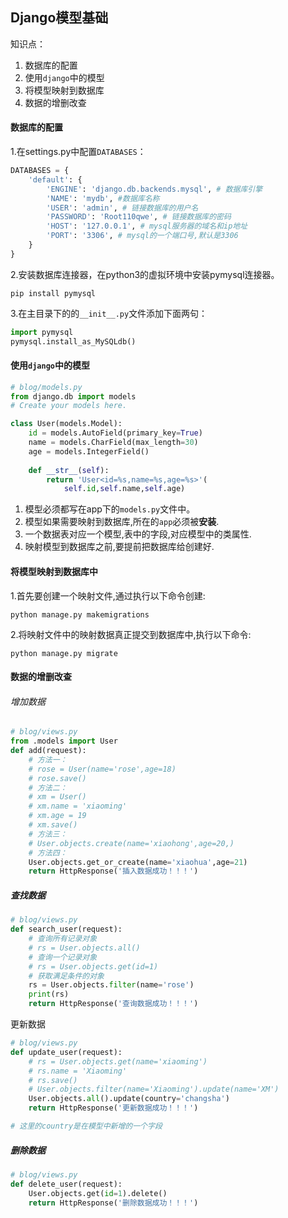 ## Django模型基础

知识点：

1. 数据库的配置
2. 使用`django`中的模型
3. 将模型映射到数据库
4. 数据的增删改查

#### 数据库的配置

1.在settings.py中配置`DATABASES`：

```python
DATABASES = {
    'default': {
        'ENGINE': 'django.db.backends.mysql', # 数据库引擎
        'NAME': 'mydb', #数据库名称
        'USER': 'admin', # 链接数据库的用户名
        'PASSWORD': 'Root110qwe', # 链接数据库的密码
        'HOST': '127.0.0.1', # mysql服务器的域名和ip地址
        'PORT': '3306', # mysql的一个端口号,默认是3306
    }
}
```

2.安装数据库连接器，在python3的虚拟环境中安装pymysql连接器。

`pip install pymysql`

3.在主目录下的的`__init__.py`文件添加下面两句：

```python
import pymysql
pymysql.install_as_MySQLdb()
```

#### 使用`django`中的模型

```python
# blog/models.py
from django.db import models
# Create your models here.

class User(models.Model):
    id = models.AutoField(primary_key=True)
    name = models.CharField(max_length=30)
    age = models.IntegerField()
    
    def __str__(self):
        return 'User<id=%s,name=%s,age=%s>'(
            self.id,self.name,self.age)
```

1. 模型必须都写在app下的`models.py`文件中。
2. 模型如果需要映射到数据库,所在的`app`必须被**安装**.
3. 一个数据表对应一个模型,表中的字段,对应模型中的类属性.
4. 映射模型到数据库之前,要提前把数据库给创建好.

#### 将模型映射到数据库中

1.首先要创建一个映射文件,通过执行以下命令创建:

```
python manage.py makemigrations
```

2.将映射文件中的映射数据真正提交到数据库中,执行以下命令:

```
python manage.py migrate
```

#### 数据的增删改查

###### 增加数据

```python
# blog/views.py
from .models import User
def add(request):
    # 方法一：
    # rose = User(name='rose',age=18)
    # rose.save()
    # 方法二：
    # xm = User()
    # xm.name = 'xiaoming'
    # xm.age = 19
    # xm.save()
    # 方法三：
    # User.objects.create(name='xiaohong',age=20,)
    # 方法四：
    User.objects.get_or_create(name='xiaohua',age=21)
    return HttpResponse('插入数据成功！！！')
```

##### 查找数据

```python
# blog/views.py
def search_user(request):
    # 查询所有记录对象
    # rs = User.objects.all()
    # 查询一个记录对象
    # rs = User.objects.get(id=1)
    # 获取满足条件的对象
    rs = User.objects.filter(name='rose')
    print(rs)
    return HttpResponse('查询数据成功！！！')
```

更新数据

```python
# blog/views.py
def update_user(request):
    # rs = User.objects.get(name='xiaoming')
    # rs.name = 'Xiaoming'
    # rs.save()
    # User.objects.filter(name='Xiaoming').update(name='XM')
    User.objects.all().update(country='changsha')
    return HttpResponse('更新数据成功！！！')

# 这里的country是在模型中新增的一个字段
```

##### 删除数据

```python
# blog/views.py
def delete_user(request):
    User.objects.get(id=1).delete()
    return HttpResponse('删除数据成功！！！')
```
